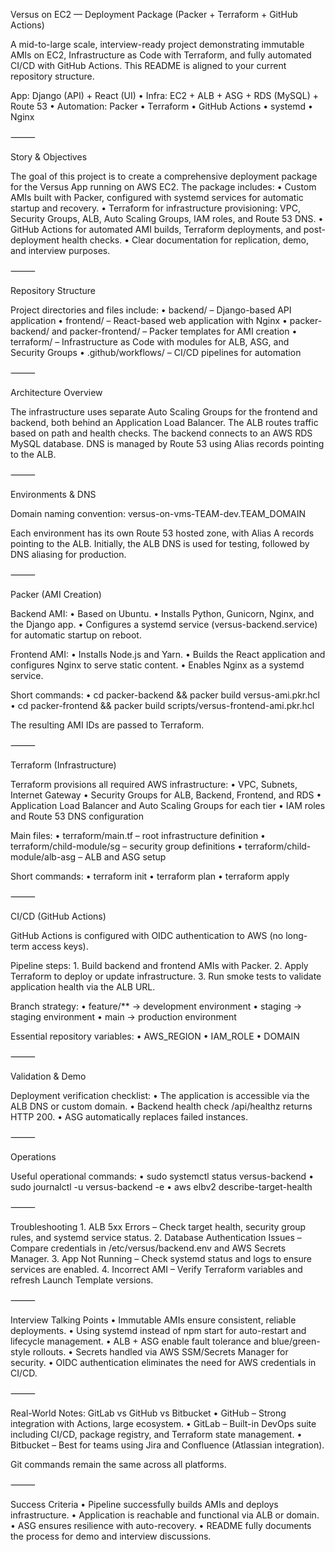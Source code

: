 Versus on EC2 — Deployment Package (Packer + Terraform + GitHub Actions)

A mid-to-large scale, interview-ready project demonstrating immutable AMIs on EC2, Infrastructure as Code with Terraform, and fully automated CI/CD with GitHub Actions. This README is aligned to your current repository structure.

App: Django (API) + React (UI) • Infra: EC2 + ALB + ASG + RDS (MySQL) + Route 53 • Automation: Packer • Terraform • GitHub Actions • systemd • Nginx

⸻

Story & Objectives

The goal of this project is to create a comprehensive deployment package for the Versus App running on AWS EC2. The package includes:
	•	Custom AMIs built with Packer, configured with systemd services for automatic startup and recovery.
	•	Terraform for infrastructure provisioning: VPC, Security Groups, ALB, Auto Scaling Groups, IAM roles, and Route 53 DNS.
	•	GitHub Actions for automated AMI builds, Terraform deployments, and post-deployment health checks.
	•	Clear documentation for replication, demo, and interview purposes.

⸻

Repository Structure 

Project directories and files include:
	•	backend/ – Django-based API application
	•	frontend/ – React-based web application with Nginx
	•	packer-backend/ and packer-frontend/ – Packer templates for AMI creation
	•	terraform/ – Infrastructure as Code with modules for ALB, ASG, and Security Groups
	•	.github/workflows/ – CI/CD pipelines for automation

⸻

Architecture Overview

The infrastructure uses separate Auto Scaling Groups for the frontend and backend, both behind an Application Load Balancer. The ALB routes traffic based on path and health checks. The backend connects to an AWS RDS MySQL database. DNS is managed by Route 53 using Alias records pointing to the ALB.

⸻

Environments & DNS

Domain naming convention:
versus-on-vms-TEAM-dev.TEAM_DOMAIN

Each environment has its own Route 53 hosted zone, with Alias A records pointing to the ALB. Initially, the ALB DNS is used for testing, followed by DNS aliasing for production.

⸻

Packer (AMI Creation)

Backend AMI:
	•	Based on Ubuntu.
	•	Installs Python, Gunicorn, Nginx, and the Django app.
	•	Configures a systemd service (versus-backend.service) for automatic startup on reboot.

Frontend AMI:
	•	Installs Node.js and Yarn.
	•	Builds the React application and configures Nginx to serve static content.
	•	Enables Nginx as a systemd service.

Short commands:
	•	cd packer-backend && packer build versus-ami.pkr.hcl
	•	cd packer-frontend && packer build scripts/versus-frontend-ami.pkr.hcl

The resulting AMI IDs are passed to Terraform.

⸻

Terraform (Infrastructure)

Terraform provisions all required AWS infrastructure:
	•	VPC, Subnets, Internet Gateway
	•	Security Groups for ALB, Backend, Frontend, and RDS
	•	Application Load Balancer and Auto Scaling Groups for each tier
	•	IAM roles and Route 53 DNS configuration

Main files:
	•	terraform/main.tf – root infrastructure definition
	•	terraform/child-module/sg – security group definitions
	•	terraform/child-module/alb-asg – ALB and ASG setup

Short commands:
	•	terraform init
	•	terraform plan
	•	terraform apply

⸻

CI/CD (GitHub Actions)

GitHub Actions is configured with OIDC authentication to AWS (no long-term access keys).

Pipeline steps:
	1.	Build backend and frontend AMIs with Packer.
	2.	Apply Terraform to deploy or update infrastructure.
	3.	Run smoke tests to validate application health via the ALB URL.

Branch strategy:
	•	feature/** → development environment
	•	staging → staging environment
	•	main → production environment

Essential repository variables:
	•	AWS_REGION
	•	IAM_ROLE
	•	DOMAIN

⸻

Validation & Demo

Deployment verification checklist:
	•	The application is accessible via the ALB DNS or custom domain.
	•	Backend health check /api/healthz returns HTTP 200.
	•	ASG automatically replaces failed instances.

⸻

Operations

Useful operational commands:
	•	sudo systemctl status versus-backend
	•	sudo journalctl -u versus-backend -e
	•	aws elbv2 describe-target-health

⸻

Troubleshooting
	1.	ALB 5xx Errors – Check target health, security group rules, and systemd service status.
	2.	Database Authentication Issues – Compare credentials in /etc/versus/backend.env and AWS Secrets Manager.
	3.	App Not Running – Check systemd status and logs to ensure services are enabled.
	4.	Incorrect AMI – Verify Terraform variables and refresh Launch Template versions.

⸻

Interview Talking Points
	•	Immutable AMIs ensure consistent, reliable deployments.
	•	Using systemd instead of npm start for auto-restart and lifecycle management.
	•	ALB + ASG enable fault tolerance and blue/green-style rollouts.
	•	Secrets handled via AWS SSM/Secrets Manager for security.
	•	OIDC authentication eliminates the need for AWS credentials in CI/CD.

⸻

Real-World Notes: GitLab vs GitHub vs Bitbucket
	•	GitHub – Strong integration with Actions, large ecosystem.
	•	GitLab – Built-in DevOps suite including CI/CD, package registry, and Terraform state management.
	•	Bitbucket – Best for teams using Jira and Confluence (Atlassian integration).

Git commands remain the same across all platforms.

⸻

Success Criteria
	•	Pipeline successfully builds AMIs and deploys infrastructure.
	•	Application is reachable and functional via ALB or domain.
	•	ASG ensures resilience with auto-recovery.
	•	README fully documents the process for demo and interview discussions.